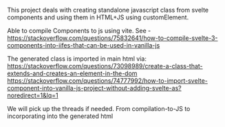 This project deals with creating standalone javascript class
from svelte components and using them in HTML+JS using customElement. 

Able to compile Components to js using vite. 
See -https://stackoverflow.com/questions/75832641/how-to-compile-svelte-3-components-into-iifes-that-can-be-used-in-vanilla-js

The generated class is imported in main html via: https://stackoverflow.com/questions/73098989/create-a-class-that-extends-and-creates-an-element-in-the-dom
https://stackoverflow.com/questions/74777992/how-to-import-svelte-component-into-vanilla-js-project-without-adding-svelte-as?noredirect=1&lq=1

We will pick up the threads if needed. From compilation-to-JS to incorporating into the generated  html
